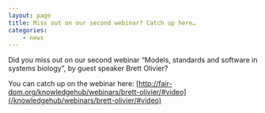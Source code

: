```yaml
---
layout: page
title: Miss out on our second webinar? Catch up here…
categories:
    - news
---
```


Did you miss out on our second webinar “Models, standards and software in systems biology”,  by guest speaker Brett Olivier?

You can catch up on the webinar here:
[http://fair-dom.org/knowledgehub/webinars/brett-olivier/#video](/knowledgehub/webinars/brett-olivier/#video)

